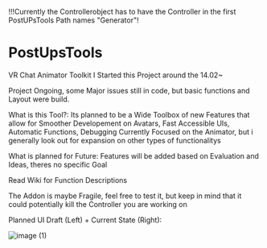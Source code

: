 !!!Currently the Controllerobject has to have the Controller in the first PostUPsTools Path names "Generator"!

# PostUpsTools
VR Chat Animator Toolkit
I Started this Project around the 14.02~


Project Ongoing, some Major issues still in code,
but basic functions and Layout were build.



What is this Tool?:
Its planned to be a Wide Toolbox of new Features that allow for Smoother Developement on Avatars,
Fast Accessible UIs, Automatic Functions, Debugging
Currently Focused on the Animator, but i generally look out for expansion on other types of functionalitys



What is planned for Future:
  Features will be added based on Evaluation and Ideas, theres no specific Goal





Read Wiki for Function Descriptions

The Addon is maybe Fragile, feel free to test it, but keep in mind that it could potentially kill the Controller you are working on

Planned UI Draft (Left) + Current State (Right):

![image (1)](https://user-images.githubusercontent.com/93488236/219712399-c7f26b39-8079-43fc-b58b-effd4a22cdd2.png)
